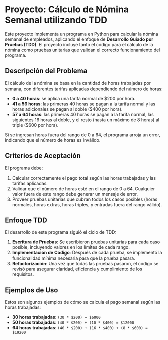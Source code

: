 # Proyecto: Cálculo de Nómina Semanal utilizando TDD

Este proyecto implementa un programa en Python para calcular la nómina semanal de empleados, aplicando el enfoque de **Desarrollo Guiado por Pruebas (TDD)**. El proyecto incluye tanto el código para el cálculo de la nómina como pruebas unitarias que validan el correcto funcionamiento del programa.

## Descripción del Problema

El cálculo de la nómina se basa en la cantidad de horas trabajadas por semana, con diferentes tarifas aplicadas dependiendo del número de horas:
- **0 a 40 horas**: se aplica una tarifa normal de $200 por hora.
- **41 a 56 horas**: las primeras 40 horas se pagan a la tarifa normal y las horas adicionales se pagan al doble ($400 por hora).
- **57 a 64 horas**: las primeras 40 horas se pagan a la tarifa normal, las siguientes 16 horas al doble, y el resto (hasta un máximo de 8 horas) al triple ($600 por hora).

Si se ingresan horas fuera del rango de 0 a 64, el programa arroja un error, indicando que el número de horas es inválido.

## Criterios de Aceptación

El programa debe:
1. Calcular correctamente el pago total según las horas trabajadas y las tarifas aplicadas.
2. Validar que el número de horas esté en el rango de 0 a 64. Cualquier valor fuera de este rango debe generar un mensaje de error.
3. Proveer pruebas unitarias que cubran todos los casos posibles (horas normales, horas extras, horas triples, y entradas fuera del rango válido).

## Enfoque TDD

El desarrollo de este programa siguió el ciclo de TDD:
1. **Escritura de Pruebas**: Se escribieron pruebas unitarias para cada caso posible, incluyendo valores en los límites de cada rango.
2. **Implementación de Código**: Después de cada prueba, se implementó la funcionalidad mínima necesaria para que la prueba pasara.
3. **Refactorización**: Una vez que todas las pruebas pasaron, el código se revisó para asegurar claridad, eficiencia y cumplimiento de los requisitos.

## Ejemplos de Uso

Estos son algunos ejemplos de cómo se calcula el pago semanal según las horas trabajadas:

- **30 horas trabajadas**: `(30 * $200) = $6000`
- **50 horas trabajadas**: `(40 * $200) + (10 * $400) = $12000`
- **64 horas trabajadas**: `(40 * $200) + (16 * $400) + (8 * $600) = $19200`